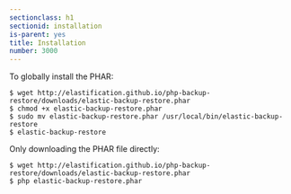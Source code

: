 ```yaml
---
sectionclass: h1
sectionid: installation
is-parent: yes
title: Installation
number: 3000
---
```

To globally install the PHAR:

```
$ wget http://elastification.github.io/php-backup-restore/downloads/elastic-backup-restore.phar
$ chmod +x elastic-backup-restore.phar
$ sudo mv elastic-backup-restore.phar /usr/local/bin/elastic-backup-restore
$ elastic-backup-restore
```

Only downloading the PHAR file directly:

```
$ wget http://elastification.github.io/php-backup-restore/downloads/elastic-backup-restore.phar
$ php elastic-backup-restore.phar
```

